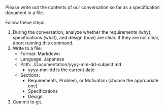 Please write out the contents of our conversation so far as a specification document in a file.

Follow these steps:

1. During the conversation, analyze whether the requirements (why), specifications (what), and design (how) are clear. If they are not clear, abort running this command.
2. Write to a file:
    - Format: Markdown
    - Language: Japanese
    - Path: ./Documentation/yyyy-mm-dd-subject.md
        - yyyy-mm-dd is the current date
    - Sections:
        - Requirements, Problem, or Motivation (choose the appropriate one)
        - Specifications
        - Design
3. Commit to git.

